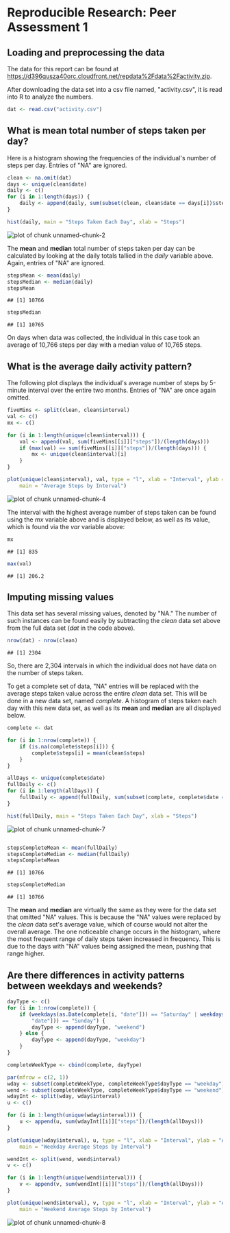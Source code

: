 # Reproducible Research: Peer Assessment 1


## Loading and preprocessing the data
The data for this report can be found at https://d396qusza40orc.cloudfront.net/repdata%2Fdata%2Factivity.zip.  

After downloading the data set into a csv file named, "activity.csv", it is read into R to analyze the numbers.


```r
dat <- read.csv("activity.csv")
```



## What is mean total number of steps taken per day?
Here is a histogram showing the frequencies of the individual's number of steps per day.  Entries of "NA" are ignored.  


```r
clean <- na.omit(dat)
days <- unique(clean$date)
daily <- c()
for (i in 1:length(days)) {
    daily <- append(daily, sum(subset(clean, clean$date == days[i])$steps))
}

hist(daily, main = "Steps Taken Each Day", xlab = "Steps")
```

![plot of chunk unnamed-chunk-2](figure/unnamed-chunk-2.png) 


The **mean** and **median** total number of steps taken per day can be calculated by looking at the daily totals tallied in the *daily* variable above.  Again, entries of "NA" are ignored.


```r
stepsMean <- mean(daily)
stepsMedian <- median(daily)
stepsMean
```

```
## [1] 10766
```

```r
stepsMedian
```

```
## [1] 10765
```


On days when data was collected, the individual in this case took an average of 10,766 steps per day with a median value of 10,765 steps.

## What is the average daily activity pattern?
The following plot displays the individual's average number of steps by 5-minute interval over the entire two months.  Entries of "NA" are once again omitted.  


```r
fiveMins <- split(clean, clean$interval)
val <- c()
mx <- c()

for (i in 1:length(unique(clean$interval))) {
    val <- append(val, sum(fiveMins[[i]]["steps"])/(length(days)))
    if (max(val) == sum(fiveMins[[i]]["steps"])/(length(days))) {
        mx <- unique(clean$interval)[i]
    }
}

plot(unique(clean$interval), val, type = "l", xlab = "Interval", ylab = "Average Steps", 
    main = "Average Steps by Interval")
```

![plot of chunk unnamed-chunk-4](figure/unnamed-chunk-4.png) 


The interval with the highest average number of steps taken can be found using the *mx* variable above and is displayed below, as well as its value, which is found via the *var* variable above:


```r
mx
```

```
## [1] 835
```

```r
max(val)
```

```
## [1] 206.2
```


## Imputing missing values
This data set has several missing values, denoted by "NA."  The number of such instances can be found easily by subtracting the *clean* data set above from the full data set (*dat* in the code above).  


```r
nrow(dat) - nrow(clean)
```

```
## [1] 2304
```


So, there are 2,304 intervals in which the individual does not have data on the number of steps taken. 

To get a complete set of data, "NA" entries will be replaced with the average steps taken value across the entire *clean* data set.  This will be done in a new data set, named *complete*.  A histogram of steps taken each day with this new data set, as well as its **mean** and **median** are all displayed below. 


```r
complete <- dat

for (i in 1:nrow(complete)) {
    if (is.na(complete$steps[i])) {
        complete$steps[i] = mean(clean$steps)
    }
}

allDays <- unique(complete$date)
fullDaily <- c()
for (i in 1:length(allDays)) {
    fullDaily <- append(fullDaily, sum(subset(complete, complete$date == allDays[i])$steps))
}

hist(fullDaily, main = "Steps Taken Each Day", xlab = "Steps")
```

![plot of chunk unnamed-chunk-7](figure/unnamed-chunk-7.png) 

```r

stepsCompleteMean <- mean(fullDaily)
stepsCompleteMedian <- median(fullDaily)
stepsCompleteMean
```

```
## [1] 10766
```

```r
stepsCompleteMedian
```

```
## [1] 10766
```


The **mean** and **median** are virtually the same as they were for the data set that omitted "NA" values.  This is because the "NA" values were replaced by the *clean* data set's average value, which of course would not alter the overall average.  The one noticeable change occurs in the histogram, where the most frequent range of daily steps taken increased in frequency.  This is due to the days with "NA" values being assigned the mean, pushing that range higher.  

## Are there differences in activity patterns between weekdays and weekends?

```r
dayType <- c()
for (i in 1:nrow(complete)) {
    if (weekdays(as.Date(complete[i, "date"])) == "Saturday" | weekdays(as.Date(complete[i, 
        "date"])) == "Sunday") {
        dayType <- append(dayType, "weekend")
    } else {
        dayType <- append(dayType, "weekday")
    }
}

completeWeekType <- cbind(complete, dayType)

par(mfrow = c(2, 1))
wday <- subset(completeWeekType, completeWeekType$dayType == "weekday")
wend <- subset(completeWeekType, completeWeekType$dayType == "weekend")
wdayInt <- split(wday, wday$interval)
u <- c()

for (i in 1:length(unique(wday$interval))) {
    u <- append(u, sum(wdayInt[[i]]["steps"])/(length(allDays)))
}

plot(unique(wday$interval), u, type = "l", xlab = "Interval", ylab = "Average Steps", 
    main = "Weekday Average Steps by Interval")

wendInt <- split(wend, wend$interval)
v <- c()

for (i in 1:length(unique(wend$interval))) {
    v <- append(v, sum(wendInt[[i]]["steps"])/(length(allDays)))
}

plot(unique(wend$interval), v, type = "l", xlab = "Interval", ylab = "Average Steps", 
    main = "Weekend Average Steps by Interval")
```

![plot of chunk unnamed-chunk-8](figure/unnamed-chunk-8.png) 



